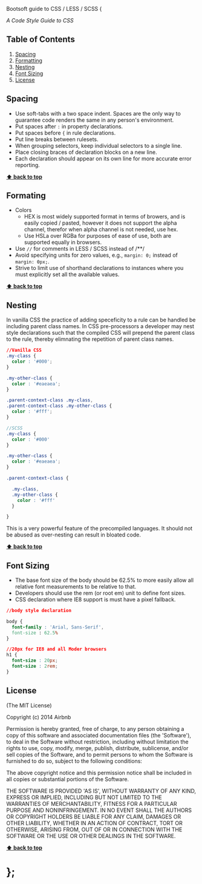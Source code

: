 Bootsoft guide to CSS / LESS / SCSS {

*A Code Style Guide to CSS*


## Table of Contents

  1. [Spacing](#spacing)
  1. [Formatting](#formatting)
  1. [Nesting](#nesting)
  1. [Font Sizing](#font-sizing)
  1. [License](#license)

## Spacing

  - Use soft-tabs with a two space indent. Spaces are the only way to guarantee code renders the same in any person's environment.
  - Put spaces after `:` in property declarations.
  - Put spaces before `{` in rule declarations.
  - Put line breaks between rulesets.
  - When grouping selectors, keep individual selectors to a single line.
  - Place closing braces of declaration blocks on a new line.
  - Each declaration should appear on its own line for more accurate error reporting.


**[⬆ back to top](#table-of-contents)**


## Formating

  - Colors
    - HEX is most widely supported format in terms of browers, and is easily copied / pasted, however it does not support the alpha channel, therefor when alpha channel is not needed, use hex.
    - Use HSLa over RGBa for purposes of ease of use, both are supported equally in browsers.
  - Use `//` for comments in LESS / SCSS instead of /**/
  - Avoid specifying units for zero values, e.g., `margin: 0;` instead of `margin: 0px;`.
  - Strive to limit use of shorthand declarations to instances where you must explicitly set all the available values.


**[⬆ back to top](#table-of-contents)**


## Nesting

  In vanilla CSS the practice of adding speceficity to a rule can be handled be including parent class names.  In CSS pre-processors a developer may nest style declarations such that the compiled CSS will prepend the parent class to the rule, thereby elimnating the repetition of parent class names.

  ```css
  //Vanilla CSS
  .my-class {
    color : '#000';
  }

  .my-other-class {
    color : '#eaeaea';
  }

  .parent-context-class .my-class,
  .parent-context-class .my-other-class {
    color : '#fff';
  }

  ```

  ```scss
  //SCSS
  .my-class {
    color : '#000'
  }

  .my-other-class {
    color : '#eaeaea';
  }

  .parent-context-class {

  	.my-class,
  	.my-other-class {
      color : '#fff'
  	}

  }
  ```
  This is a very powerful feature of the precompiled languages.  It should not be abused as over-nesting can result in bloated code.


**[⬆ back to top](#table-of-contents)**


## Font Sizing

  - The base font size of the body should be 62.5% to more easily allow all relative font measurements to be relative to that.
  - Developers should use the rem (or root em) unit to define font sizes.
  - CSS declaration where IE8 support is must have a pixel fallback.

  ```css
  //body style declaration
  
  body {
  	font-family : 'Arial, Sans-Serif',
  	font-size : 62.5%
  }

  //20px for IE8 and all Moder browsers
  h1 {
    font-size : 20px;
    font-size : 2rem;
  }
  ```


## License

(The MIT License)

Copyright (c) 2014 Airbnb

Permission is hereby granted, free of charge, to any person obtaining
a copy of this software and associated documentation files (the
'Software'), to deal in the Software without restriction, including
without limitation the rights to use, copy, modify, merge, publish,
distribute, sublicense, and/or sell copies of the Software, and to
permit persons to whom the Software is furnished to do so, subject to
the following conditions:

The above copyright notice and this permission notice shall be
included in all copies or substantial portions of the Software.

THE SOFTWARE IS PROVIDED 'AS IS', WITHOUT WARRANTY OF ANY KIND,
EXPRESS OR IMPLIED, INCLUDING BUT NOT LIMITED TO THE WARRANTIES OF
MERCHANTABILITY, FITNESS FOR A PARTICULAR PURPOSE AND NONINFRINGEMENT.
IN NO EVENT SHALL THE AUTHORS OR COPYRIGHT HOLDERS BE LIABLE FOR ANY
CLAIM, DAMAGES OR OTHER LIABILITY, WHETHER IN AN ACTION OF CONTRACT,
TORT OR OTHERWISE, ARISING FROM, OUT OF OR IN CONNECTION WITH THE
SOFTWARE OR THE USE OR OTHER DEALINGS IN THE SOFTWARE.

**[⬆ back to top](#table-of-contents)**

# };